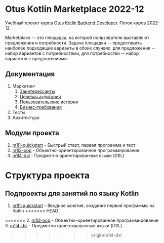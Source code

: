 # Otus Kotlin Marketplace 2022-12

Учебный проект курса [Otus](https://otus.ru) [Kotlin Backend Developer](https://otus.ru/lessons/kotlin/).
Поток курса 2022-12.

Marketplace -- это площадка, на которой пользователи выставляют предложения и потребности. Задача
площадки -- предоставить наиболее подходящие варианты в обоих случаях: для предложения -- набор вариантов с
потребностями, для потребностей -- набор вариантов с предложениями.

## Документация

1. Маркетинг
    1. [Заинтерессанты](./docs/01-marketing/01-stakeholders.md)
    2. [Целевая аудитория](./docs/01-marketing/02-target-audience.md)
    3. [Пользовательские истории](./docs/01-marketing/03-user-stories.md)
    4. [Бизнес-требования](./docs/01-marketing/04-brd.md)
2. Тесты
3. Архитектура

## Модули проекта
1. [m1l1-quickstart](m1l1-quickstart) - Быстрый старт, первая программа и тест
2. [m1l3-oop](m1l3-oop) - Объектно-ориентированное программирование
3. [m1l4-dsl](m1l4-dsl) - Предметно ориентированные языки (DSL)

[//]: # (4. [m1l5-coroutines]&#40;m1l5-coroutines&#41; - Асинхронное и многопоточное программирование с корутинами)

[//]: # (4. [m1l6-flows-and-channels]&#40;m1l6-flows-and-channels&#41; - Асинхронное и многопоточное программирование с Flow и каналами)

[//]: # (5. [m1l7-kmp]&#40;m1l7-kmp&#41; - Kotlin Multiplatform и интероперабельность с JVM, JS)

[//]: # (6. [m2l2-testing]&#40;m2l2-testing&#41; - Тестирование проекта, TDD, MDD)

[//]: # ()

[//]: # (## Транспортные модели, API)

[//]: # ()

[//]: # (1. [specs]&#40;specs&#41; - описание API в форме OpenAPI-спецификаций)

[//]: # (2. [ok-marketplace-api-v1-jackson]&#40;ok-marketplace-api-v1-jackson&#41; - Генерация первой версии транспортных модеелй с)

[//]: # (   Jackson)

[//]: # (3. [ok-marketplace-api-v2-kmp]&#40;ok-marketplace-api-v2-kmp&#41; - Генерация второй версии транспортных модеелй с KMP)

[//]: # (4. [ok-marketplace-common]&#40;ok-marketplace-common&#41; - модуль с общими классами для модулей проекта. В частности, там)

[//]: # (   располагаются внутренние модели и контекст.)

[//]: # (5. [ok-marketplace-mappers-v1]&#40;ok-marketplace-mappers-v1&#41; - Мапер между внутренними моделями и моделями API v1)

[//]: # (6. [ok-marketplace-mappers-v2]&#40;ok-marketplace-mappers-v2&#41; - Мапер между внутренними моделями и моделями API v1)

[//]: # ()

[//]: # (## Фреймворки и транспорты)

[//]: # ()

[//]: # (1. [ok-marketplace-app-spring]&#40;ok-marketplace-app-spring&#41; - Приложение на Spring Framework)

[//]: # (1. [ok-marketplace-app-ktor]&#40;ok-marketplace-app-ktor&#41; - Приложение на Ktor JVM/Native)

[//]: # (1. [ok-marketplace-app-knative]&#40;ok-marketplace-app-serverless&#41; - Приложение для Yandex.Cloud lambda)

[//]: # (1. [ok-marketplace-app-rabbit]&#40;ok-marketplace-app-rabbit&#41; - Микросервис на RabbitMQ)

[//]: # (1. [ok-marketplace-app-kafka]&#40;ok-marketplace-app-kafka&#41; - Микросервис на Kafka)

[//]: # ()

[//]: # (## Модули бизнес-логики)

[//]: # ()

[//]: # (1. [ok-marketplace-stubs]&#40;ok-marketplace-stubs&#41; - Стабы для ответов сервиса)

[//]: # (1. [ok-marketplace-biz]&#40;ok-marketplace-biz&#41; - Модуль бизнес-логики приложения)

[//]: # ()

[//]: # (## Хранение, репозитории, базы данных)

[//]: # ()

[//]: # (1. [ok-marketplace-repo-tests]&#40;ok-marketplace-repo-tests&#41; - Базовые тесты для репозиториев всех баз данных)

[//]: # (2. [ok-marketplace-repo-inmemory]&#40;ok-marketplace-repo-inmemory&#41; - Репозиторий на базе кэша в памяти для тестирования)

[//]: # (3. [ok-marketplace-repo-postgresql]&#40;ok-marketplace-repo-postgresql&#41; - Репозиторий на базе PostgreSQL)

[//]: # (4. [ok-marketplace-repo-cassandra]&#40;ok-marketplace-repo-cassandra&#41; - Репозиторий на базе Cassandra)

[//]: # (5. [ok-marketplace-repo-gremlin]&#40;ok-marketplace-repo-gremlin&#41; - Репозиторий на базе Apache TinkerPop Gremlin и ArcadeDb)

[//]: # (### Функции &#40;эндпониты&#41;)

[//]: # ()

[//]: # (1. CRUDS &#40;create, read, update, delete, search&#41; для объявлений &#40;ad&#41;)

[//]: # (1. ad.offers &#40;опционально&#41;)

[//]: # ()

[//]: # (### Описание сущности ad)

[//]: # ()

[//]: # (1. Info)

[//]: # (    1. Title)

[//]: # (    2. Description)

[//]: # (    3. Owner)

[//]: # (    4. Visibility)

[//]: # (2. DealSide: Demand/Proposal)

[//]: # (3. ProductType &#40;гаечный ключ, ...&#41;)

[//]: # (4. ProductId - идентификатор модели товара)

# Структура проекта

## Подпроекты для занятий по языку Kotlin

1. [m1l1-quickstart](m1l1-quickstart) - Вводное занятие, создание первой программы на Kotlin
<<<<<<< HEAD

[//]: # (3. [m1l3-oop]&#40;m1l3-oop&#41; - Объектно-ориентированное программирование)

[//]: # (3. [m1l4-dsl]&#40;m1l4-dsl&#41; - Предметно ориентированные языки &#40;DSL&#41;)

[//]: # (4. [m1l5-coroutines]&#40;m1l5-coroutines&#41; - Асинхронное и многопоточное программирование с корутинами)

[//]: # (4. [m1l6-flows-and-channels]&#40;m1l6-flows-and-channels&#41; - Асинхронное и многопоточное программирование с Flow и каналами)

[//]: # (5. [m1l7-kmp]&#40;m1l7-kmp&#41; - Kotlin Multiplatform и интероперабельность с JVM, JS)

[//]: # (6. [m2l2-testing]&#40;m2l2-testing&#41; - Тестирование проекта, TDD, MDD)

[//]: # ()

[//]: # (## Транспортные модели, API)

[//]: # ()

[//]: # (1. [specs]&#40;specs&#41; - описание API в форме OpenAPI-спецификаций)

[//]: # (2. [ok-marketplace-api-v1-jackson]&#40;ok-marketplace-api-v1-jackson&#41; - Генерация первой версии транспортных модеелй с)

[//]: # (   Jackson)

[//]: # (3. [ok-marketplace-api-v2-kmp]&#40;ok-marketplace-api-v2-kmp&#41; - Генерация второй версии транспортных модеелй с KMP)

[//]: # (4. [ok-marketplace-common]&#40;ok-marketplace-common&#41; - модуль с общими классами для модулей проекта. В частности, там)

[//]: # (   располагаются внутренние модели и контекст.)

[//]: # (5. [ok-marketplace-mappers-v1]&#40;ok-marketplace-mappers-v1&#41; - Мапер между внутренними моделями и моделями API v1)

[//]: # (6. [ok-marketplace-mappers-v2]&#40;ok-marketplace-mappers-v2&#41; - Мапер между внутренними моделями и моделями API v1)

[//]: # ()

[//]: # (## Фреймворки и транспорты)

[//]: # ()

[//]: # (1. [ok-marketplace-app-spring]&#40;ok-marketplace-app-spring&#41; - Приложение на Spring Framework)

[//]: # (1. [ok-marketplace-app-ktor]&#40;ok-marketplace-app-ktor&#41; - Приложение на Ktor JVM/Native)

[//]: # (1. [ok-marketplace-app-knative]&#40;ok-marketplace-app-serverless&#41; - Приложение для Yandex.Cloud lambda)

[//]: # (1. [ok-marketplace-app-rabbit]&#40;ok-marketplace-app-rabbit&#41; - Микросервис на RabbitMQ)

[//]: # (1. [ok-marketplace-app-kafka]&#40;ok-marketplace-app-kafka&#41; - Микросервис на Kafka)

[//]: # ()

[//]: # (## Модули бизнес-логики)

[//]: # ()

[//]: # (1. [ok-marketplace-stubs]&#40;ok-marketplace-stubs&#41; - Стабы для ответов сервиса)

[//]: # (1. [ok-marketplace-biz]&#40;ok-marketplace-biz&#41; - Модуль бизнес-логики приложения)

[//]: # ()

[//]: # (## Хранение, репозитории, базы данных)

[//]: # ()

[//]: # (1. [ok-marketplace-repo-tests]&#40;ok-marketplace-repo-tests&#41; - Базовые тесты для репозиториев всех баз данных)

[//]: # (2. [ok-marketplace-repo-inmemory]&#40;ok-marketplace-repo-inmemory&#41; - Репозиторий на базе кэша в памяти для тестирования)

[//]: # (3. [ok-marketplace-repo-postgresql]&#40;ok-marketplace-repo-postgresql&#41; - Репозиторий на базе PostgreSQL)

[//]: # (4. [ok-marketplace-repo-cassandra]&#40;ok-marketplace-repo-cassandra&#41; - Репозиторий на базе Cassandra)

[//]: # (5. [ok-marketplace-repo-gremlin]&#40;ok-marketplace-repo-gremlin&#41; - Репозиторий на базе Apache TinkerPop Gremlin и ArcadeDb)



=======
2. [m1l3-oop](m1l3-oop) - Объектно-ориентированное программирование
3. [m1l4-dsl](m1l4-dsl) - Предметно ориентированные языки (DSL)
>>>>>>> origin/m1l4-dsl

